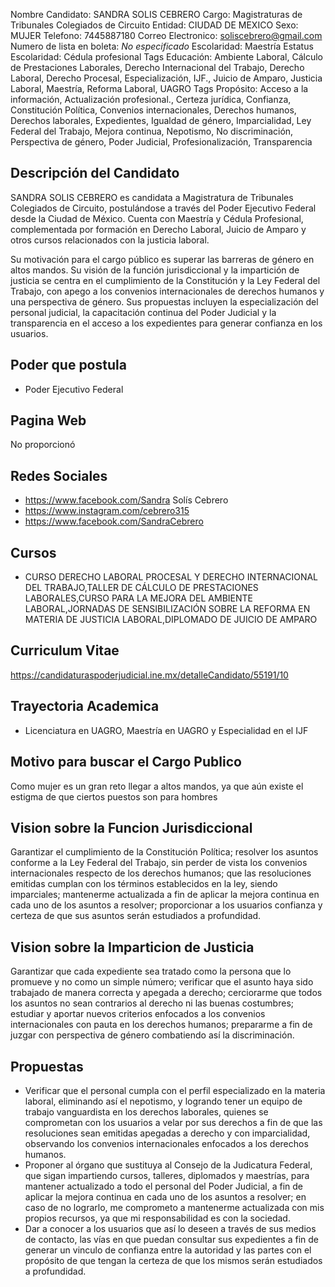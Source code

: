 Nombre Candidato: SANDRA SOLIS CEBRERO
Cargo: Magistraturas de Tribunales Colegiados de Circuito
Entidad: CIUDAD DE MEXICO
Sexo: MUJER
Telefono: 7445887180
Correo Electronico: soliscebrero@gmail.com
Numero de lista en boleta: *No especificado*
Escolaridad: Maestría
Estatus Escolaridad: Cédula profesional
Tags Educación: Ambiente Laboral, Cálculo de Prestaciones Laborales, Derecho Internacional del Trabajo, Derecho Laboral, Derecho Procesal, Especialización, IJF., Juicio de Amparo, Justicia Laboral, Maestría, Reforma Laboral, UAGRO
Tags Propósito: Acceso a la información, Actualización profesional., Certeza jurídica, Confianza, Constitución Política, Convenios internacionales, Derechos humanos, Derechos laborales, Expedientes, Igualdad de género, Imparcialidad, Ley Federal del Trabajo, Mejora continua, Nepotismo, No discriminación, Perspectiva de género, Poder Judicial, Profesionalización, Transparencia


## Descripción del Candidato 

SANDRA SOLIS CEBRERO es candidata a Magistratura de Tribunales Colegiados de Circuito, postulándose a través del Poder Ejecutivo Federal desde la Ciudad de México. Cuenta con Maestría y Cédula Profesional, complementada por formación en Derecho Laboral, Juicio de Amparo y otros cursos relacionados con la justicia laboral.

Su motivación para el cargo público es superar las barreras de género en altos mandos. Su visión de la función jurisdiccional y la impartición de justicia se centra en el cumplimiento de la Constitución y la Ley Federal del Trabajo, con apego a los convenios internacionales de derechos humanos y una perspectiva de género. Sus propuestas incluyen la especialización del personal judicial, la capacitación continua del Poder Judicial y la transparencia en el acceso a los expedientes para generar confianza en los usuarios.


## Poder que postula

- Poder Ejecutivo Federal


## Pagina Web

No proporcionó


## Redes Sociales

- https://www.facebook.com/Sandra Solís Cebrero
- https://www.instagram.com/cebrero315
- https://www.facebook.com/SandraCebrero


## Cursos

- CURSO DERECHO LABORAL PROCESAL Y DERECHO INTERNACIONAL DEL TRABAJO,TALLER DE CÁLCULO DE PRESTACIONES LABORALES,CURSO PARA LA MEJORA DEL AMBIENTE LABORAL,JORNADAS DE SENSIBILIZACIÓN SOBRE LA REFORMA EN MATERIA DE JUSTICIA LABORAL,DIPLOMADO DE JUICIO DE AMPARO


## Curriculum Vitae

https://candidaturaspoderjudicial.ine.mx/detalleCandidato/55191/10


## Trayectoria Academica

- Licenciatura en UAGRO, Maestría en UAGRO y Especialidad en el IJF


## Motivo para buscar el Cargo Publico

Como mujer es un gran reto llegar a altos mandos, ya que aún existe el estigma de que ciertos puestos son para hombres


## Vision sobre la Funcion Jurisdiccional

Garantizar el cumplimiento de la Constitución Política; resolver los asuntos conforme a la Ley Federal del Trabajo, sin perder de vista los convenios internacionales respecto de los derechos humanos; que las resoluciones emitidas cumplan con los términos establecidos en la ley, siendo imparciales; mantenerme actualizada a fin de aplicar la mejora continua en cada uno de los asuntos a resolver; proporcionar a los usuarios confianza y certeza de que sus asuntos serán estudiados a profundidad.


## Vision sobre la Imparticion de Justicia

Garantizar que cada expediente sea tratado como la persona que lo promueve y no como un simple número; verificar que el asunto haya sido trabajado de manera correcta y apegada a derecho; cerciorarme que todos los asuntos no sean contrarios al derecho ni las buenas costumbres; estudiar y aportar nuevos criterios enfocados a los convenios internacionales con pauta en los derechos humanos; prepararme a fin de juzgar con perspectiva de género combatiendo así la discriminación.


## Propuestas

- Verificar que el personal cumpla con el perfil especializado en la materia laboral, eliminando así el nepotismo, y logrando tener un equipo de trabajo vanguardista en los derechos laborales, quienes se comprometan con los usuarios a velar por sus derechos a fin de que las resoluciones sean emitidas apegadas a derecho y con imparcialidad, observando los convenios internacionales enfocados a los derechos humanos.
- Proponer al órgano que sustituya al Consejo de la Judicatura Federal, que sigan impartiendo cursos, talleres, diplomados y maestrías, para mantener actualizado a todo el personal del Poder Judicial, a fin de aplicar la mejora continua en cada uno de los asuntos a resolver; en caso de no lograrlo, me comprometo a mantenerme actualizada con mis propios recursos, ya que mi responsabilidad es con la sociedad.
- Dar a conocer a los usuarios que así lo deseen a través de sus medios de contacto, las vías en que puedan consultar sus expedientes a fin de generar un vinculo de confianza entre la autoridad y las partes con el propósito de que tengan la certeza de que los mismos serán estudiados a profundidad.


